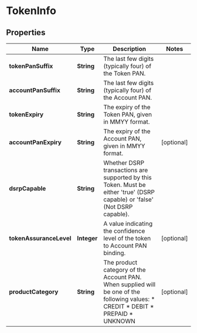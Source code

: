 

# TokenInfo


## Properties

| Name | Type | Description | Notes |
|------------ | ------------- | ------------- | -------------|
|**tokenPanSuffix** | **String** | The last few digits (typically four) of the Token PAN.  |  |
|**accountPanSuffix** | **String** | The last few digits (typically four) of the Account PAN.  |  |
|**tokenExpiry** | **String** | The expiry of the Token PAN, given in MMYY format.  |  |
|**accountPanExpiry** | **String** | The expiry of the Account PAN, given in MMYY format.  |  [optional] |
|**dsrpCapable** | **String** | Whether DSRP transactions are supported by this Token. Must be either &#39;true&#39; (DSRP capable) or &#39;false&#39; (Not DSRP capable).  |  |
|**tokenAssuranceLevel** | **Integer** | A value indicating the confidence level of the token to Account PAN binding.  |  [optional] |
|**productCategory** | **String** | The product category of the Account PAN. When supplied will be one of the following values:    * CREDIT   * DEBIT   * PREPAID   * UNKNOWN  |  [optional] |



